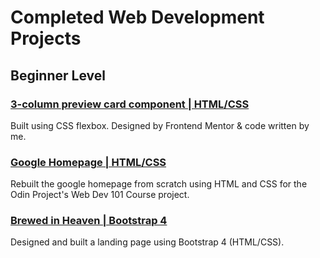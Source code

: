 # Completed Web Development Projects
## Beginner Level
### [3-column preview card component | HTML/CSS](https://github.com/rachanahegde/3-column-preview-card)
Built using CSS flexbox. Designed by Frontend Mentor & code written by me.

### [Google Homepage | HTML/CSS](https://github.com/rachanahegde/google-homepage)
Rebuilt the google homepage from scratch using HTML and CSS for the Odin Project's Web Dev 101 Course project.

### [Brewed in Heaven | Bootstrap 4](https://github.com/rachanahegde/brewed-in-heaven)
Designed and built a landing page using Bootstrap 4 (HTML/CSS).

